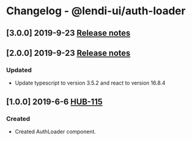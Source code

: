 # Changelog - @lendi-ui/auth-loader

## [3.0.0] 2019-9-23 [Release notes](https://creditandfinance.atlassian.net/wiki/spaces/HUB/pages/803930391/Upcoming+Major+Changes)

## [2.0.0] 2019-9-23 [Release notes](https://creditandfinance.atlassian.net/wiki/spaces/HUB/pages/803930391/Upcoming+Major+Changes)
### Updated 
- Update typescript to version 3.5.2 and react to version 16.8.4

## [1.0.0] 2019-6-6 [HUB-115](https://creditandfinance.atlassian.net/browse.HUB-115)
### Created
- Created AuthLoader component.